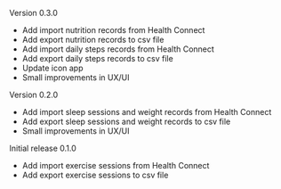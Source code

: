 Version 0.3.0

- Add import nutrition records from Health Connect
- Add export nutrition records to csv file
- Add import daily steps records from Health Connect
- Add export daily steps records to csv file
- Update icon app
- Small improvements in UX/UI

Version 0.2.0

- Add import sleep sessions and weight records from Health Connect
- Add export sleep sessions and weight records to csv file
- Small improvements in UX/UI

Initial release 0.1.0

- Add import exercise sessions from Health Connect
- Add export exercise sessions to csv file